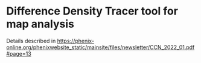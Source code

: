 # Difference Density Tracer tool for map analysis
Details described in https://phenix-online.org/phenixwebsite_static/mainsite/files/newsletter/CCN_2022_01.pdf#page=13
